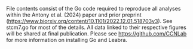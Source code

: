 File contents consist of the Go code required to reproduce all analyses within the Antony et al. (2024) paper and prior preprint (https://www.biorxiv.org/content/10.1101/2022.12.01.518703v3). See stcm7.go for most of the details. All data linked to their respective figures will be shared at final publication. Please see https://github.com/CCNLab for more information on installing Go and Leabra. 
